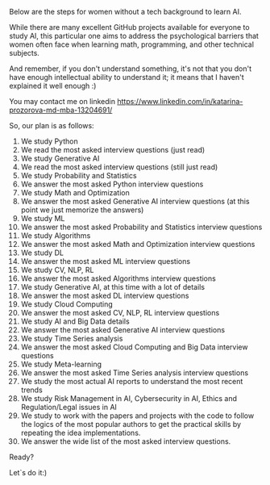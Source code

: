 Below are the steps for women without a tech background to learn AI. 

While there are many excellent GitHub projects available for everyone to study AI, this particular one aims to address the psychological barriers that women often face when learning math, programming, and other technical subjects.


And remember, if you don't understand something, it's not that you don't have enough intellectual ability to understand it; it means that I haven't explained it well enough :)

You may contact me on linkedin https://www.linkedin.com/in/katarina-prozorova-md-mba-13204691/



So, our plan is as follows:

1. We study Python
2. We read the most asked interview questions (just read)
3. We study Generative AI
4. We read the most asked interview questions (still just read)
5. We study Probability and Statistics
6. We answer the most asked Python interview questions
7. We study Math and Optimization
8. We answer the most asked Generative AI interview questions (at this point we just memorize the answers)
9. We study ML
10. We answer the most asked Probability and Statistics interview questions
11. We study Algorithms
12. We answer the most asked Math and Optimization interview questions
13. We study DL
14. We answer the most asked ML interview questions
15. We study CV, NLP, RL
16. We answer the most asked Algorithms interview questions
17. We study Generative AI, at this time with a lot of details
18. We answer the most asked  DL interview questions
19. We study Cloud Computing
20. We answer the most asked CV, NLP, RL interview questions
21. We study AI and Big Data details
22. We answer the most asked Generative AI interview questions
23. We study Time Series analysis
24. We answer the most asked Cloud Computing and Big Data interview questions
25. We study Meta-learning
26. We answer the most asked Time Series analysis interview questions
27. We study the most actual AI reports to understand the most recent trends
28. We study Risk Management in AI, Cybersecurity in AI, Ethics and Regulation/Legal issues in AI
29. We study to work with the papers and projects with the code to follow the logics of the most popular authors to get the practical skills by repeating the idea implementations.
30. We answer the wide list of the most asked interview questions.


Ready?

Let`s do it:)

